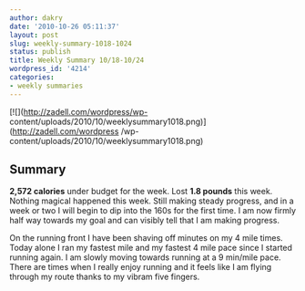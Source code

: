 ```yaml
---
author: dakry
date: '2010-10-26 05:11:37'
layout: post
slug: weekly-summary-1018-1024
status: publish
title: Weekly Summary 10/18-10/24
wordpress_id: '4214'
categories:
- weekly summaries
---
```


[![](http://zadell.com/wordpress/wp-
content/uploads/2010/10/weeklysummary1018.png)](http://zadell.com/wordpress
/wp-content/uploads/2010/10/weeklysummary1018.png)

## Summary

  
**2,572 calories** under budget for the week. Lost **1.8 pounds** this week.  
Nothing magical happened this week. Still making steady progress, and in a
week or two I will begin to dip into the 160s for the first time. I am now
firmly half way towards my goal and can visibly tell that I am making
progress.

On the running front I have been shaving off minutes on my 4 mile times. Today
alone I ran my fastest mile and my fastest 4 mile pace since I started running
again. I am slowly moving towards running at a 9 min/mile pace. There are
times when I really enjoy running and it feels like I am flying through my
route thanks to my vibram five fingers.

